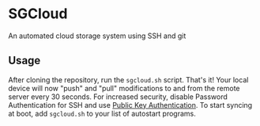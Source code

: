 # SGCloud
An automated cloud storage system using SSH and git

## Usage
After cloning the repository, run the `sgcloud.sh` script. That's it! Your local device will now "push" and "pull" modifications to and from the remote server every 30 seconds. For increased security, disable Password Authentication for SSH and use [Public Key Authentication](https://help.ubuntu.com/community/SSH/OpenSSH/Keys). To start syncing at boot, add `sgcloud.sh` to your list of autostart programs. 
